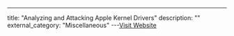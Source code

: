 ---
title: "Analyzing and Attacking Apple Kernel Drivers"
description: ""
external_category: "Miscellaneous"
---[Visit Website](https://www.youtube.com/watch?v=07VqX4bbXTI)

